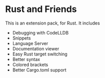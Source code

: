# Rust and Friends

This is an extension pack, for Rust. It includes 

 * Debugging with CodeLLDB
 * Snippets
 * Language Server
 * Documentation viewer
 * Easy Rust target switching
 * Better syntax
 * Colored brackets
 * Better Cargo.toml support

